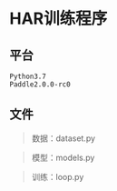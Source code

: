 
#   HAR训练程序

##  平台
    Python3.7
    Paddle2.0.0-rc0

##  文件
>数据：dataset.py

>模型：models.py

>训练：loop.py